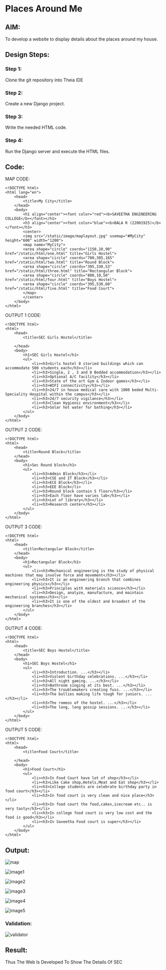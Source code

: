 # Places Around Me
## AIM:
To develop a website to display details about the places around my house.

## Design Steps:

### Step 1:

Clone the git repository into Theia IDE

### Step 2:

Create a new Django project.

### Step 3:

Write the needed HTML code.

### Step 4:

Run the Django server and execute the HTML files.

## Code:

MAP CODE:

```
<!DOCTYPE html>
<html lang="en">
    <head>
        <title>My City</title>
    </head>
    <body>
        <h1 align="center"><font color="red"><b>SAVEETHA ENGINEERING COLLEGE</b></font></h1>
        <h3 align="center"><font color="blue"><b>BALA R (22001925)</b></font></h3>
        <center>
        <img src="/static/image/maplayout.jpg" usemap="#MyCity" height="600" width="1200">
        <map name="MyCity">
        <area shape="circle" coords="1150,10,90" href="/static/html/one.html" title="Girls Hostel">
        <area shape="circle" coords="700,305,165" href="/static/html/two.html" title="Round Block">
        <area shape="circle" coords="395,330,53" href="/static/html/three.html" title="Rectangular Block">
        <area shape="circle" coords="800,10,50" href="/static/html/four.html" title="Boys Hostel">
        <area shape="circle" coords="395,530,60" href="/static/html/five.html" title="Food Court">
        </map>
        </center>
    </body>
</html>
```

OUTPUT 1 CODE:

```
<!DOCTYPE html>
<html>
    <head>
        <title>SEC Girls Hostel</title>

    </head>
    <body>
        <h1>SEC Girls Hostel</h1>
        <ul>
            <li><h3>Girls hostel 8 storied buildings which can accommodate 500 students each</h3></li>
            <li><h3>Single, 2 , 3 and 8 Bedded accommodation</h3></li>
            <li><h3>Optional A/C facility</h3></li>
            <li><h3>State of the art Gym & Indoor games</h3></li>
            <li><h3>WIFI connectivity</h3></li>
            <li><h3>24/7 in house medical care with 1000 beded Multi-Speciality Hospital within the campus</h3></li>
            <li><h3>24/7 security vigilance</h3></li>
            <li><h3>Clean Hygienic environment</h3></li>
            <li><h3>Solar hot water for bathing</h3></li>
        </ul>
    </body>
</html>
```

OUTPUT 2 CODE:

```
<!DOCTYPE html>
<html>
    <head>
        <title>Round Block</title>
    </head>
    <body>
        <h1>Sec Round block</h1>
        <ul>
            <li><h3>Admin Block</h3></li>
            <li><h3>CSE and IT Block</h3></li>
            <li><h3>ECE Block</h3></li>
            <li><h3>EEE Block</li>
            <li><h3>Round block contain 5 floor</h3></li>
            <li><h3>Each floor have varies lab</h3></li>
            <li><h3>Lot of library</h3></li>
            <li><h3>Research center</h3></li>
        </ul>
    </body>
</html>
```

OUTPUT 3 CODE:

```
<!DOCTYPE html>
<html>
    <head>
        <title>Rectangular Block</title>
    </head>
    <body>
        <h1>Rectangular Block</h1>
        <ul>
            <li><h3>Mechanical engineering is the study of physical machines that may involve force and movement</h3></li>
            <li><h3>It is an engineering branch that combines engineering physics</h3></li>
            <li><h3>Principles with materials science</h3></li>
            <li><h3>Design, analyze, manufacture, and maintain mechanical systems</h3></li>
            <li><h3>It is one of the oldest and broadest of the engineering branches</h3></li>
        </ul>
    </body>
</html>
```

OUTPUT 4 CODE:

```
<!DOCTYPE html>
<html>
    <head>
        <title>SEC Boys Hostel</title>
    </head>
    <body>
        <h1>SEC Boys Hostel</h1>
        <ul>
            <li><h3>Introduction. ...</h3></li>
            <li><h3>Violent birthday celebrations. ...</h3></li>
            <li><h3>All night gaming. ...</h3></li>
            <li><h3>Bathroom singing at its best. ...</h3></li>
            <li><h3>The troublemakers creating fuss. ...</h3></li>
            <li><h3>The bullies making life tough for juniors. ...</h3></li>
            <li><h3>The romeos of the hostel. ...</h3></li>
            <li><h3>The long, long gossip sessions. ...</h3></li>
        </ul>
    </body>
</html>
```

OUTPUT 5 CODE:

```
<!DOCTYPE html>
<html>
    <head>
        <title>Food Court</title>

    </head>
    <body>
        <h1>Food Court</h1>
        <ul>
            <li><h3>In Food Court have lot of shop</h3></li>
            <li><h3>Like Cake shop,Hotels,Meat and Eat shop</h3></li>
            <li><h3>College students are celebrate birthday party in food court</h3></li>
            <li><h3>In food court is very clean and nice place</h3></li>
            <li><h3>In food court the food,cakes,icecream etc.. is very tasty</h3></li>
            <li><h3>In college food court is very low cost and the food is good</h3></li>
            <li><h3>In Saveetha Food court is super</h3></li>
        </ul>
    </body>
</html>
```

## Output:

![map](https://user-images.githubusercontent.com/118791778/213918932-7e502af7-bfce-409b-9737-228753001a84.png)

![image1](https://user-images.githubusercontent.com/118791778/213918947-bdb28c56-32b7-4935-a38f-cabca333c62c.png)

![image2](https://user-images.githubusercontent.com/118791778/213918959-a6399343-ef65-495b-b631-05f9efd7743a.png)

![image3](https://user-images.githubusercontent.com/118791778/213918974-9cab2bd0-14b8-472d-bd2a-f255440757a1.png)

![image4](https://user-images.githubusercontent.com/118791778/213918985-1ff49ede-0ed9-4d60-b6f0-4f0c437aad37.png)

![image5](https://user-images.githubusercontent.com/118791778/213918992-a7a8afdc-4ef5-4afe-952f-94462e75fdba.png)

### Validation:

![validator](https://user-images.githubusercontent.com/118791778/213918997-fc703d7b-a484-4ccb-854b-0ccd60712f4b.png)

## Result:

Thus The Web Is Developed To Show The Details Of SEC
